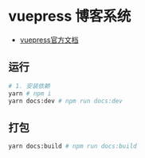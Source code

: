 # vuepress 博客系统

 - [vuepress官方文档](https://vuepress.vuejs.org/zh/guide/getting-started.html)

## 运行

```bash
# 1. 安装依赖
yarn # npm i
yarn docs:dev # npm run docs:dev
```

## 打包

```bash
yarn docs:build # npm run docs:build
```
